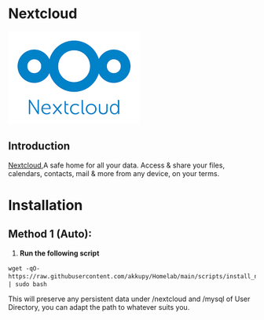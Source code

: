 # Nextcloud

![](../images/nextcloud.png)

## Introduction

[Nextcloud](https://nextcloud.com/),A safe home for all your data. Access & share your files, calendars, contacts, mail & more from any device, on your terms.

# Installation

## Method 1 (Auto):

1. **Run the following script**

```
wget -qO- https://raw.githubusercontent.com/akkupy/Homelab/main/scripts/install_nextcloud.sh | sudo bash
```

This will preserve any persistent data under /nextcloud and /mysql of User Directory, you can adapt the path to whatever suits you.
